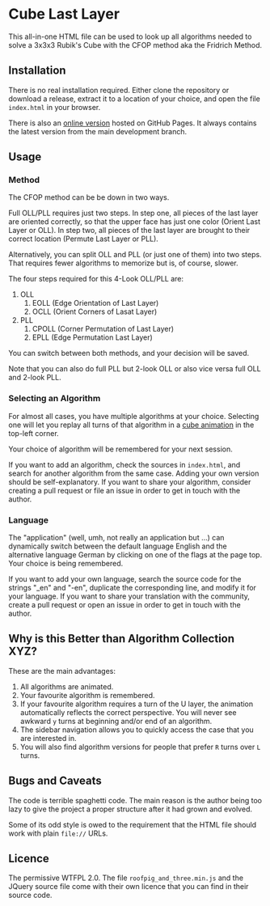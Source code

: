 # Cube Last Layer

This all-in-one HTML file can be used to look up all algorithms needed to
solve a 3x3x3 Rubik's Cube with the CFOP method aka the Fridrich Method.

## Installation

There is no real installation required. Either clone the repository or
download a release, extract it to a location of your choice, and open
the file `index.html` in your browser.

There is also an [online version](https://gflohr.github.io/cube-last-layer/)
hosted on GitHub Pages. It always contains the latest version from the main
development branch.

## Usage

### Method

The CFOP method can be be down in two ways.

Full OLL/PLL requires just two
steps. In step one, all pieces of the last layer are oriented correctly, so
that the upper face has just one color (Orient Last Layer or OLL). In step
two, all pieces of the last layer are brought to their correct location
(Permute Last Layer or PLL).

Alternatively, you can split OLL and PLL (or just one of them) into two
steps. That requires fewer algorithms to memorize but is, of course, slower.

The four steps required for this 4-Look OLL/PLL are:

1. OLL
	1. EOLL (Edge Orientation of Last Layer)
	2. OCLL (Orient Corners of Lasat Layer)
2. PLL
	1. CPOLL (Corner Permutation of Last Layer)
	2. EPLL (Edge Permutation Last Layer)

You can switch between both methods, and your decision will be saved.

Note that you can also do full PLL but 2-look OLL or also vice versa
full OLL and 2-look PLL.

### Selecting an Algorithm

For almost all cases, you have multiple algorithms at your choice. Selecting
one will let you replay all turns of that algorithm in a
[cube animation](https://github.com/larspetrus/Roofpig) in the top-left
corner.

Your choice of algorithm will be remembered for your next session.

If you want to add an algorithm, check the sources in `index.html`, and
search for another algorithm from the same case.  Adding your own version
should be self-explanatory. If you want to share your algorithm, consider
creating a pull request or file an issue in order to get in touch with
the author.

### Language

The "application" (well, umh, not really an application but ...) can
dynamically switch between the default language English and the alternative
language German by clicking on one of the flags at the page top.  Your choice
is being remembered.

If you want to add your own language, search the source code
for the strings "_en" and "-en", duplicate the corresponding line, and modify
it for your language.  If you want to share your translation with the
community, create a pull request or open an issue in order to get in touch
with the author.

## Why is this Better than Algorithm Collection XYZ?

These are the main advantages:

1. All algorithms are animated.
2. Your favourite algorithm is remembered.
3. If your favourite algorithm requires a turn of the U layer, the animation automatically reflects the correct perspective. You will never see awkward `y` turns at beginning and/or end of an algorithm.
4. The sidebar navigation allows you to quickly access the case that you are interested in.
5. You will also find algorithm versions for people that prefer `R` turns over `L` turns.

## Bugs and Caveats

The code is terrible spaghetti code. The main reason is the author being too
lazy to give the project a proper structure after it had grown and evolved.

Some of its odd style is owed to the requirement that the HTML file should
work with plain `file://` URLs.

## Licence

The permissive WTFPL 2.0. The file `roofpig_and_three.min.js` and 
the JQuery source file come with their own licence that you can find in their
source code.

